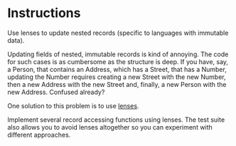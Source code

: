 # Instructions

Use lenses to update nested records (specific to languages with immutable data).

Updating fields of nested, immutable records is kind of annoying. The code for such cases is as cumbersome as the structure is deep. If you have, say, a Person, that contains an Address, which has a Street, that has a Number, updating the Number requires creating a new Street with the new Number, then a new Address with the new Street and, finally, a new Person with the new Address. Confused already?

One solution to this problem is to use [lenses](../../leap/.gitignore).

Implement several record accessing functions using lenses. The test suite also allows you to avoid lenses altogether so you can experiment with different approaches.